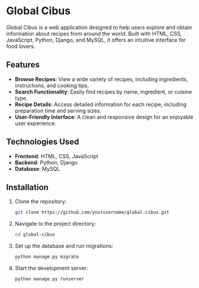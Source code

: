 # Global Cibus

Global Cibus is a web application designed to help users explore and obtain information about recipes from around the world. Built with HTML, CSS, JavaScript, Python, Django, and MySQL, it offers an intuitive interface for food lovers.

## Features

- **Browse Recipes**: View a wide variety of recipes, including ingredients, instructions, and cooking tips.
- **Search Functionality**: Easily find recipes by name, ingredient, or cuisine type.
- **Recipe Details**: Access detailed information for each recipe, including preparation time and serving sizes.
- **User-Friendly Interface**: A clean and responsive design for an enjoyable user experience.

## Technologies Used

- **Frontend**: HTML, CSS, JavaScript
- **Backend**: Python, Django
- **Database**: MySQL

## Installation

1. Clone the repository:
   ```bash
   git clone https://github.com/yourusername/global-cibus.git
   ```
2. Navigate to the project directory:
   ```bash
   cd global-cibus
   ```
3. Set up the database and run migrations:
   ```bash
   python manage.py migrate
   ```
4. Start the development server:
   ```bash
   python manage.py runserver
   ```
